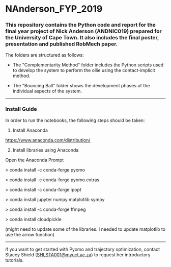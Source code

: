 # NAnderson_FYP_2019

### This repository contains the Python code and report for the final year project of Nick Anderson (ANDNIC019) prepared for the University of Cape Town. It also includes the final poster, presentation and published RobMech paper. 

The folders are structured as follows:

* The "Complementarity Method" folder includes the Python scripts used to develop the system to perform the ollie using the contact-implicit method.

* The "Bouncing Ball" folder shows the development phases of the individual aspects of the system.

------------------------------------------------------------------------------------------------------------------------------------------

### Install Guide

In order to run the notebooks, the following steps should be taken:

1. Install Anaconda

https://www.anaconda.com/distribution/

2. Install libraries using Anaconda

Open the Anaconda Prompt

\> conda install -c conda-forge pyomo

\> conda install -c conda-forge pyomo.extras

\> conda install -c conda-forge ipopt

\> conda install jupyter numpy matplotlib sympy

\> conda install -c conda-forge ffmpeg

\> conda install cloudpickle

(might need to update some of the libraries. I needed to update matplotlib to use the arrow function)

------------------------------------------------------------------------------------------------------------------------------------------

If you want to get started with Pyomo and trajectory optimization, contact Stacey Shield (SHLSTA001@myuct.ac.za) to request her introductory tutorials.   

